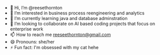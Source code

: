 - 👋 Hi, I’m @reesethornton
- 👀 I’m interested in business process reengineering and analytics
- 🌱 I’m currently learning java and database adminstration
- 💞️ I’m looking to collaborate on AI based coding projects that focus on enterprise work
- 📫 How to reach me reeseethornton@gmail.com
- 😄 Pronouns: she/her
- ⚡ Fun fact: I'm obsessed with my cat hehe

<!---
reesethornton/reesethornton is a ✨ special ✨ repository because its `README.md` (this file) appears on your GitHub profile.
You can click the Preview link to take a look at your changes.
--->

